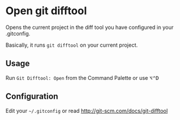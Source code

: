 # Open git difftool

Opens the current project in the diff tool you have configured in your .gitconfig.

Basically, it runs `git difftool` on your current project.

## Usage

Run `Git Difftool: Open` from the Command Palette or use <kbd>⌥⌃D</kbd>

## Configuration

Edit your `~/.gitconfig` or read http://git-scm.com/docs/git-difftool
